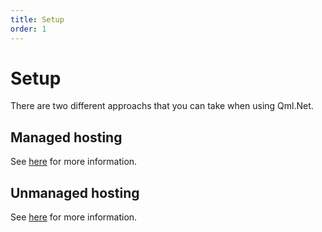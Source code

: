 ```yaml
---
title: Setup
order: 1
---
```

# Setup

There are two different approachs that you can take when using Qml.Net.

## Managed hosting

See [here](managed-hosting) for more information.

## Unmanaged hosting

See [here](unmanaged-hosting) for more information.
